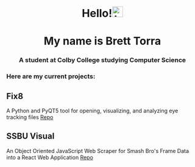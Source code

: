 <h1 align="center">Hello!<img src="https://user-images.githubusercontent.com/1303154/88677602-1635ba80-d120-11ea-84d8-d263ba5fc3c0.gif" width="28px" height="28px" alt="hi"></h1>
<h1 align="center">My name is Brett Torra</h1>
<h3 align="center">A student at Colby College studying Computer Science</h3>



### Here are my current projects:

## Fix8
A Python and PyQT5 tool for opening, visualizing, and analyzing eye tracking files [Repo](https://github.com/nalmadi/fix8)

## SSBU Visual
An Object Oriented JavaScript Web Scraper for Smash Bro's Frame Data into a React Web Application [Repo](https://github.com/brettmt13/SSBU-Visual)
